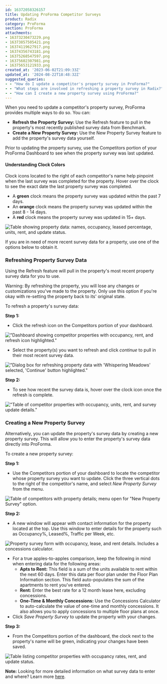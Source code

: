 ```yaml
---
id: 16372058326157
title: Updating ProForma Competitor Surveys
product: Radix
category: ProForma
section: ProForma
attachments:
- 16373230473229.png
- 16373857505421.png
- 16374119627917.png
- 16374356743181.png
- 16375268547597.png
- 16375602307981.png
- 16375653121933.png
created_at: '2023-06-02T21:09:33Z'
updated_at: '2024-08-22T18:48:32Z'
suggested_queries:
- - "How do I update a competitor's property survey in ProForma?"
- - "What steps are involved in refreshing a property survey in Radix?"
- - "How can I create a new property survey using ProForma?"
---
```

When you need to update a competitor's property survey, ProForma provides multiple ways to do so. You can:

* **Refresh the Property Survey:** Use the Refresh feature to pull in the property's most recently published survey data from Benchmark.
* **Create a New Property Survey:** Use the New Property Survey feature to add the property's survey data yourself.

Prior to updating the property survey, use the Competitors portion of your ProForma Dashboard to see when the property survey was last updated.

#### Understanding Clock Colors

Clock icons located to the right of each competitor's name help pinpoint when the last survey was completed for the property. Hover over the clock to see the exact date the last property survey was completed.

* A **green** clock means the property survey was updated within the past 7 days.
* An **orange** clock means the property survey was updated within the past 8 - 14 days.
* A **red** clock means the property survey was updated in 15+ days.

![Table showing property data: names, occupancy, leased percentage, units, rent, and update status.](attachments/16373230473229.png)

If you are in need of more recent survey data for a property, use one of the options below to obtain it.

### Refreshing Property Survey Data

Using the Refresh feature will pull in the property's most recent property survey data for you to use.

Warning: By refreshing the property, you will lose any changes or customizations you've made to the property. Only use this option if you're okay with re-setting the property back to its' original state.

To refresh a property's survey data:

**Step 1:**

* Click the refresh icon on the Competitors portion of your dashboard.

!["Dashboard showing competitor properties with occupancy, rent, and refresh icon highlighted."](attachments/16373857505421.png)

* Select the property(s) you want to refresh and click *continue* to pull in their most recent survey data.

!["Dialog box for refreshing property data with 'Whispering Meadows' selected, 'Continue' button highlighted."](attachments/16374119627917.png)

**Step 2:**

* To see how recent the survey data is, hover over the clock icon once the refresh is complete.

!["Table of competitor properties with occupancy, units, rent, and survey update details."](attachments/16374356743181.png)

### Creating a New Property Survey

Alternatively, you can update the property's survey data by creating a new property survey. This will allow you to enter the property's survey data directly into ProForma.

To create a new property survey:

**Step 1:**

* Use the Competitors portion of your dashboard to locate the competitor whose property survey you want to update. Click the three vertical dots to the right of the competitor's name, and select *New Property Survey* from the menu.

![Table of competitors with property details; menu open for "New Property Survey" option.](attachments/16375268547597.png)

**Step 2:**

* A new window will appear with contact information for the property located at the top. Use this window to enter details for the property such as Occupancy%, Leased%, Traffic per Week, etc.

![Property survey form with occupancy, lease, and rent details. Includes a concessions calculator.](attachments/16375602307981.png)

* For a true apples-to-apples comparison, keep the following in mind when entering data for the following areas:  
  + **Apts to Rent:** This field is a sum of the units available to rent within the next 60 days. Enter this data per floor plan under the Floor Plan Information section. This field auto-populates the sum of the apartments to rent you've entered.
  + **Rent:** Enter the best rate for a 12 month lease here, excluding concessions.
  + **One-Time & Monthly Concessions:** Use the Concessions Calculator to auto-calculate the value of one-time and monthly concessions. It also allows you to apply concessions to multiple floor plans at once.
* Click *Save Property Survey* to update the property with your changes.

**Step 3:**

* From the Competitors portion of the dashboard, the clock next to the property's name will be green, indicating your changes have been saved.

![Table listing competitor properties with occupancy rates, rent, and update status.](attachments/16375653121933.png)

**Note:** Looking for more detailed information on what survey data to enter and where? Learn more [here](https://help.radix.com/hc/en-us/articles/15009854173069).